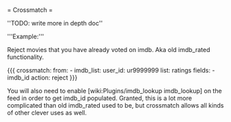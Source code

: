 = Crossmatch =

''TODO: write more in depth doc''

'''Example:'''

Reject movies that you have already voted on imdb. Aka old imdb_rated functionality.

{{{
crossmatch:
  from:
    - imdb_list:
        user_id: ur9999999
        list: ratings
  fields:
    - imdb_id
  action: reject
}}}

You will also need to enable [wiki:Plugins/imdb_lookup imdb_lookup] on the feed in order to get imdb_id populated. Granted, this is a lot more complicated than old imdb_rated used to be, but crossmatch allows all kinds of other clever uses as well.